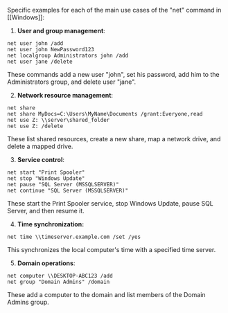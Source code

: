Specific examples for each of the main use cases of the "net" command in [[Windows]]:

1. **User and group management**:

```
net user john /add
net user john NewPassword123
net localgroup Administrators john /add
net user jane /delete
```

These commands add a new user "john", set his password, add him to the Administrators group, and delete user "jane".

2. **Network resource management**:

```
net share
net share MyDocs=C:\Users\MyName\Documents /grant:Everyone,read
net use Z: \\server\shared_folder
net use Z: /delete
```

These list shared resources, create a new share, map a network drive, and delete a mapped drive.

3. **Service control**:

```
net start "Print Spooler"
net stop "Windows Update"
net pause "SQL Server (MSSQLSERVER)"
net continue "SQL Server (MSSQLSERVER)"
```

These start the Print Spooler service, stop Windows Update, pause SQL Server, and then resume it.

4. **Time synchronization:**

```
net time \\timeserver.example.com /set /yes
```

This synchronizes the local computer's time with a specified time server.

5. **Domain operations**:

```
net computer \\DESKTOP-ABC123 /add
net group "Domain Admins" /domain
```

These add a computer to the domain and list members of the Domain Admins group.
